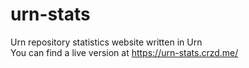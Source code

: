 # urn-stats
Urn repository statistics website written in Urn  
You can find a live version at https://urn-stats.crzd.me/
